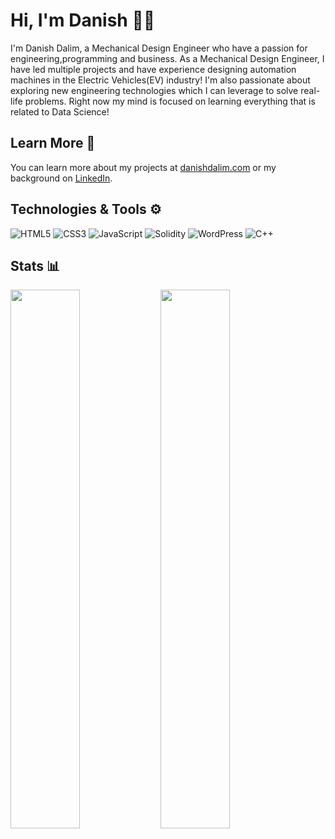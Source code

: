 # Hi, I'm Danish 👋🏼

I'm Danish Dalim, a Mechanical Design Engineer who have a passion for engineering,programming and business. As a Mechanical Design Engineer, I have led multiple projects and have experience designing automation machines in the Electric Vehicles(EV) industry! I'm also passionate about exploring new engineering technologies which I can leverage to solve real-life problems. Right now my mind is focused on learning everything that is related to Data Science!

## Learn More 📄
You can learn more about my projects at <a href="http://danishdalim.com/">danishdalim.com</a> or my background on <a href="https://www.linkedin.com/in/danish-dalim/">LinkedIn<a>.

## Technologies & Tools ⚙️
![HTML5](https://img.shields.io/badge/html5-%23E34F26.svg?style=for-the-badge&logo=html5&logoColor=white)
![CSS3](https://img.shields.io/badge/css3-%231572B6.svg?style=for-the-badge&logo=css3&logoColor=white)
![JavaScript](https://img.shields.io/badge/javascript-%23323330.svg?style=for-the-badge&logo=javascript&logoColor=%23F7DF1E)
![Solidity](https://img.shields.io/badge/Solidity-%23363636.svg?style=for-the-badge&logo=solidity&logoColor=white)
![WordPress](https://img.shields.io/badge/WordPress-%23117AC9.svg?style=for-the-badge&logo=WordPress&logoColor=white)
![C++](https://img.shields.io/badge/c++-%2300599C.svg?style=for-the-badge&logo=c%2B%2B&logoColor=white)


## Stats 📊
<img align="left" width="47%" src="https://github-readme-stats.vercel.app/api?username=danishdalim&show_icons=true&theme=default"/>
<img align="left" width="47%" src="https://github-readme-stats.vercel.app/api/top-langs/?username=danishdalim&layout=compact"/>
